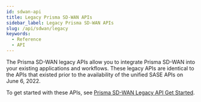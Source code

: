 ```yaml
---
id: sdwan-api
title: Legacy Prisma SD-WAN APIs
sidebar_label: Legacy Prisma SD-WAN APIs
slug: /api/sdwan/legacy
keywords:
  - Reference
  - API
---
```


The Prisma SD-WAN legacy APIs allow you to integrate Prisma SD-WAN into your existing applications
and workflows. These legacy APIs are identical to the APIs that existed prior to the availability of
the unified SASE APIs on June 6, 2022.

To get started with these APIs, see 
[Prisma SD-WAN Legacy API Get Started](/sase/docs/sdwan/legacy_getstarted).

